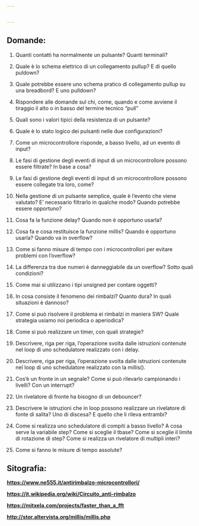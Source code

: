 ```yaml
---


---
```


<h2 id="domande"><strong>Domande:</strong></h2>
<ol>
<li>
<p>Quanti contatti ha normalmente un pulsante? Quanti terminali?</p>
</li>
<li>
<p>Quale è lo schema elettrico di un collegamento pullup? E di quello puldown?</p>
</li>
<li>
<p>Quale potrebbe essere uno schema pratico di collegamento pullup su una breadbord? E uno pulldown?</p>
</li>
<li>
<p>Rispondere alle domande sul chi, come, quando e come avviene il tiraggio il alto o in basso del termine tecnico “pull”</p>
</li>
<li>
<p>Quali sono i valori tipici della resistenza di un pulsante?</p>
</li>
<li>
<p>Quale è lo stato logico dei pulsanti nelle due configurazioni?</p>
</li>
<li>
<p>Come un microcontrollore risponde, a basso livello, ad un evento di input?</p>
</li>
<li>
<p>Le fasi di gestione degli eventi di input di un microcontrollore possono essere filtrate? In base a cosa?</p>
</li>
<li>
<p>Le fasi di gestione degli eventi di input di un microcontrollore possono essere collegate tra loro, come?</p>
</li>
<li>
<p>Nella gestione di un pulsante semplice, quale è l’evento che viene valutato? E’ necessario filtrarlo in qualche modo? Quando potrebbe essere opportuno?</p>
</li>
<li>
<p>Cosa fa la funzione delay? Quando non è opportuno usarla?</p>
</li>
<li>
<p>Cosa fa e cosa restituisce la funzione millis? Quando è opportuno usarla? Quando va in overflow?</p>
</li>
<li>
<p>Come si fanno misure di tempo con i microcontrollori per evitare problemi con l’overflow?</p>
</li>
<li>
<p>La differenza tra due numeri è danneggiabile da un overflow? Sotto quali condizioni?</p>
</li>
<li>
<p>Come mai si utilizzano i tipi unsigned per contare oggetti?</p>
</li>
<li>
<p>In cosa consiste il fenomeno dei rimbalzi? Quanto dura? In quali situazioni è dannoso?</p>
</li>
<li>
<p>Come si può risolvere il problema ei rimbalzi in maniera SW? Quale strategia usiamo noi periodica o aperiodica?</p>
</li>
<li>
<p>Come si può realizzare un timer, con quali strategie?</p>
</li>
<li>
<p>Descrivere, riga per riga, l’operazione svolta dalle istruzioni contenute nel loop di uno schedulatore realizzato con i delay.</p>
</li>
<li>
<p>Descrivere, riga per riga, l’operazione svolta dalle istruzioni contenute nel loop di uno schedulatore realizzato con la millis().</p>
</li>
<li>
<p>Cos’è un fronte in un segnale? Come si può rilevarlo campionando i livelli? Con un interrupt?</p>
</li>
<li>
<p>Un rivelatore di fronte ha bisogno di un debouncer?</p>
</li>
<li>
<p>Descrivere le istruzioni che in loop possono realizzare un rivelatore di fonte di salita? Uno di discesa? E quello che li rileva entrambi?</p>
</li>
<li>
<p>Come si realizza uno schedulatore di compiti a basso livello? A cosa serve la variabile step? Come si sceglie il tbase? Come si sceglie il limite di rotazione di step? Come si realizza un rivelatore di multipli interi?</p>
</li>
<li>
<p>Come si fanno le misure di tempo assolute?</p>
</li>
</ol>
<h2 id="sitografia"><strong>Sitografia:</strong></h2>
<p><a href="https://www.ne555.it/antirimbalzo-microcontrollori/"><strong>https://www.ne555.it/antirimbalzo-microcontrollori/</strong></a></p>
<p><a href="https://it.wikipedia.org/wiki/Circuito_anti-rimbalzo"><strong>https://it.wikipedia.org/wiki/Circuito_anti-rimbalzo</strong></a></p>
<p><a href="https://mitxela.com/projects/faster_than_a_fft"><strong>https://mitxela.com/projects/faster_than_a_fft</strong></a></p>
<p><strong><a href="http://stor.altervista.org/millis/millis.php">http://stor.altervista.org/millis/millis.php</a></strong></p>

